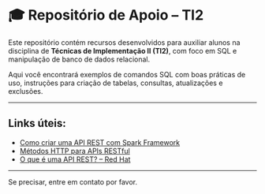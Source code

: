 # 🎓 Repositório de Apoio – TI2

Este repositório contém recursos desenvolvidos para auxiliar alunos na disciplina de **Técnicas de Implementação II (TI2)**, com foco em SQL e manipulação de banco de dados relacional.

Aqui você encontrará exemplos de comandos SQL com boas práticas de uso, instruções para criação de tabelas, consultas, atualizações e exclusões.

---

## Links úteis:

- [Como criar uma API REST com Spark Framework](https://www.baeldung.com/spark-framework-rest-api)
- [Métodos HTTP para APIs RESTful](https://restfulapi.net/http-methods/#get)
- [O que é uma API REST? – Red Hat](https://www.redhat.com/pt-br/topics/api/what-is-a-rest-api)

---

Se precisar, entre em contato por favor.
